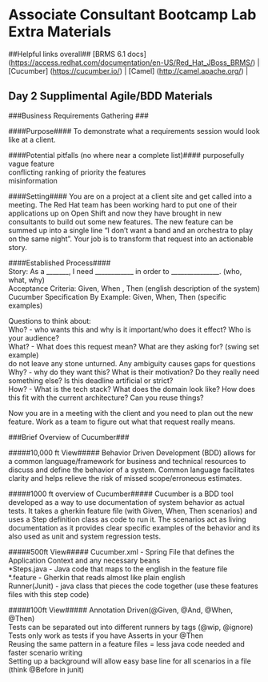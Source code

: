 # Associate Consultant Bootcamp Lab Extra Materials #

##Helpful links overall##
[BRMS 6.1 docs] (https://access.redhat.com/documentation/en-US/Red_Hat_JBoss_BRMS/) |
[Cucumber] (https://cucumber.io/) |
[Camel] (http://camel.apache.org/) |

## Day 2 Supplimental Agile/BDD Materials ##

###Business Requirements Gathering ###

####Purpose####
To demonstrate what a requirements session would look like at a client.

####Potential pitfalls (no where near a complete list)####
purposefully vague feature  
conflicting ranking of priority the features  
misinformation  

####Setting####
 You are on a project at a client site and get called into a meeting. The Red Hat team has been working hard to put one of their applications up on Open Shift and now they have brought in new consultants to build out some new features. The new feature can be summed up into a single line “I don’t want a band and an orchestra to play on the same night”. Your job is to transform that request into an actionable story. 


####Established Process####  
Story: As a _______, I need ____________ in order to _______________. (who, what, why)  
Acceptance Criteria: Given, When , Then (english description of the system)  
Cucumber Specification By Example: Given, When, Then (specific examples)  


Questions to think about:  
    Who? - who wants this and why is it important/who does it effect? Who is your audience?  
    What? - What does this request mean?  What are they asking for?  (swing set example)  
        do not leave any stone unturned. Any ambiguity causes gaps for questions  
    Why? - why do they want this? What is their motivation? Do they really need something else? Is this deadline artificial or strict?  
    How? - What is the tech stack? What does the domain look like? How does this fit with the current architecture? Can you reuse things?  

Now you are in a meeting with the client and you need to plan out the new feature. Work as a team to figure out what that request really means.  

###Brief Overview of Cucumber###

#####10,000 ft View#####
Behavior Driven Development (BDD) allows for a common language/framework for business and technical resources to discuss and define the behavior of a system. Common language facilitates clarity and helps relieve the risk of missed scope/erroneous estimates.

#####1000 ft overview of Cucumber#####
Cucumber is a BDD tool developed as a way to use documentation of system behavior as actual tests. It takes a gherkin feature file (with Given, When, Then scenarios) and uses a Step definition class as code to run it. The scenarios act as living documentation as it provides clear specific examples of the behavior and its also used as unit and system regression tests. 

#####500ft View#####
Cucumber.xml - Spring File that defines the Application Context and any necessary beans  
*Steps.java - Java code that maps to the english in the feature file  
*.feature - Gherkin that reads almost like plain english  
Runner(Junit) - java class that pieces the code together (use these features files with this step code)  

#####100ft View#####
Annotation Driven(@Given, @And, @When, @Then)  
Tests can be separated out into different runners by tags (@wip, @ignore)  
Tests only work as tests if you have Asserts in your @Then  
Reusing the same pattern in a feature files = less java code needed and faster scenario writing  
Setting up a background will allow easy base line for all scenarios in a file (think @Before in junit)  



